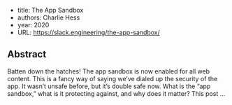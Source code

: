 
- title: The App Sandbox
- authors: Charlie Hess
- year: 2020
- URL:  https://slack.engineering/the-app-sandbox/

## Abstract
Batten down the hatches! The app sandbox is now enabled for all web content. This is a fancy way of saying we’ve dialed up the security of the app. It wasn’t unsafe before, but it’s double safe now. What is the “app sandbox,” what is it protecting against, and why does it matter? This post …
